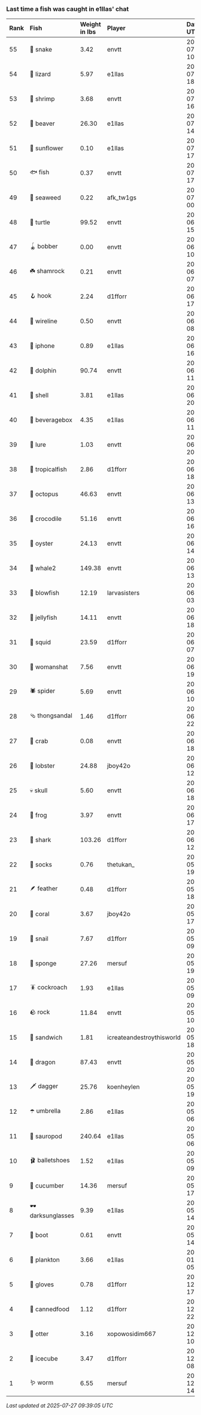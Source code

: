 ### Last time a fish was caught in e1llas' chat

| Rank | Fish             | Weight in lbs | Player                    | Date in UTC         |
|:-----|:-----------------|:--------------|:--------------------------|:--------------------|
| 55   | 🐍 snake         | 3.42          | envtt                     | 2025-07-25 10:38:37 |
| 54   | 🦎 lizard        | 5.97          | e1llas                    | 2025-07-24 18:01:29 |
| 53   | 🦐 shrimp        | 3.68          | envtt                     | 2025-07-24 16:51:15 |
| 52   | 🦫 beaver        | 26.30         | e1llas                    | 2025-07-24 14:31:39 |
| 51   | 🌻 sunflower     | 0.10          | e1llas                    | 2025-07-23 17:42:30 |
| 50   | 🐟 fish          | 0.37          | envtt                     | 2025-07-23 17:33:06 |
| 49   | 🌿 seaweed       | 0.22          | afk_tw1gs                 | 2025-07-19 00:19:24 |
| 48   | 🐢 turtle        | 99.52         | envtt                     | 2025-06-30 15:11:35 |
| 47   | 🪀 bobber        | 0.00          | envtt                     | 2025-06-28 10:53:00 |
| 46   | ☘️ shamrock       | 0.21          | envtt                     | 2025-06-28 07:00:59 |
| 45   | 🪝 hook          | 2.24          | d1fforr                   | 2025-06-24 17:03:36 |
| 44   | 🧵 wireline      | 0.50          | envtt                     | 2025-06-24 08:17:06 |
| 43   | 📱 iphone        | 0.89          | e1llas                    | 2025-06-23 16:14:57 |
| 42   | 🐬 dolphin       | 90.74         | envtt                     | 2025-06-23 11:50:57 |
| 41   | 🐚 shell         | 3.81          | e1llas                    | 2025-06-22 20:37:53 |
| 40   | 🧃 beveragebox   | 4.35          | e1llas                    | 2025-06-22 11:50:03 |
| 39   | 🎏 lure          | 1.03          | envtt                     | 2025-06-14 20:37:40 |
| 38   | 🐠 tropicalfish  | 2.86          | d1fforr                   | 2025-06-14 18:32:10 |
| 37   | 🐙 octopus       | 46.63         | envtt                     | 2025-06-14 13:13:31 |
| 36   | 🐊 crocodile     | 51.16         | envtt                     | 2025-06-12 16:31:01 |
| 35   | 🦪 oyster        | 24.13         | envtt                     | 2025-06-12 14:00:05 |
| 34   | 🐋 whale2        | 149.38        | envtt                     | 2025-06-12 13:09:59 |
| 33   | 🐡 blowfish      | 12.19         | larvasisters              | 2025-06-12 03:43:15 |
| 32   | 🪼 jellyfish     | 14.11         | envtt                     | 2025-06-11 18:50:00 |
| 31   | 🦑 squid         | 23.59         | d1fforr                   | 2025-06-11 07:04:16 |
| 30   | 👒 womanshat     | 7.56          | envtt                     | 2025-06-07 19:30:11 |
| 29   | 🕷️ spider         | 5.69          | envtt                     | 2025-06-07 10:53:28 |
| 28   | 🩴 thongsandal   | 1.46          | d1fforr                   | 2025-06-06 22:15:29 |
| 27   | 🦀 crab          | 0.08          | envtt                     | 2025-06-04 18:22:19 |
| 26   | 🦞 lobster       | 24.88         | jboy42o                   | 2025-06-03 12:19:32 |
| 25   | 💀 skull         | 5.60          | envtt                     | 2025-06-02 18:36:16 |
| 24   | 🐸 frog          | 3.97          | envtt                     | 2025-06-01 17:57:51 |
| 23   | 🦈 shark         | 103.26        | d1fforr                   | 2025-06-01 12:30:16 |
| 22   | 🧦 socks         | 0.76          | thetukan_                 | 2025-05-29 19:06:43 |
| 21   | 🪶 feather       | 0.48          | d1fforr                   | 2025-05-29 18:53:46 |
| 20   | 🪸 coral         | 3.67          | jboy42o                   | 2025-05-29 17:56:08 |
| 19   | 🐌 snail         | 7.67          | d1fforr                   | 2025-05-29 09:36:55 |
| 18   | 🧽 sponge        | 27.26         | mersuf                    | 2025-05-28 19:55:54 |
| 17   | 🪳 cockroach     | 1.93          | e1llas                    | 2025-05-28 09:48:01 |
| 16   | 🪨 rock          | 11.84         | envtt                     | 2025-05-27 10:35:01 |
| 15   | 🥪 sandwich      | 1.81          | icreateandestroythisworld | 2025-05-20 18:45:51 |
| 14   | 🐉 dragon        | 87.43         | envtt                     | 2025-05-16 20:52:36 |
| 13   | 🗡️ dagger         | 25.76         | koenheylen                | 2025-05-13 19:31:05 |
| 12   | ☂️ umbrella       | 2.86          | e1llas                    | 2025-05-13 06:13:22 |
| 11   | 🦕 sauropod      | 240.64        | e1llas                    | 2025-05-07 06:20:12 |
| 10   | 🩰 balletshoes   | 1.52          | e1llas                    | 2025-05-06 09:59:25 |
| 9    | 🥒 cucumber      | 14.36         | mersuf                    | 2025-05-03 17:06:56 |
| 8    | 🕶️ darksunglasses | 9.39          | e1llas                    | 2025-05-03 14:18:39 |
| 7    | 👢 boot          | 0.61          | envtt                     | 2025-05-02 14:09:12 |
| 6    | 🦠 plankton      | 3.66          | e1llas                    | 2025-01-23 05:15:09 |
| 5    | 🧤 gloves        | 0.78          | d1fforr                   | 2024-12-24 17:34:48 |
| 4    | 🥫 cannedfood    | 1.12          | d1fforr                   | 2024-12-20 22:15:48 |
| 3    | 🦦 otter         | 3.16          | xopowosidim667            | 2024-12-18 10:11:04 |
| 2    | 🧊 icecube       | 3.47          | d1fforr                   | 2024-12-16 08:17:13 |
| 1    | 🪱 worm          | 6.55          | mersuf                    | 2024-12-15 14:45:59 |

_Last updated at 2025-07-27 09:39:05 UTC_